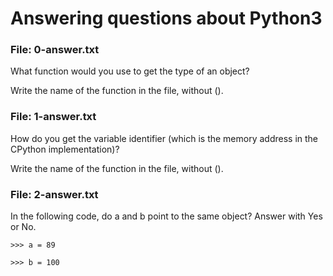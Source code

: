# Answering questions about Python3

### File: 0-answer.txt

What function would you use to get the type of an object?

Write the name of the function in the file, without ().

### File: 1-answer.txt

How do you get the variable identifier (which is the memory address in the CPython implementation)?

Write the name of the function in the file, without ().

### File: 2-answer.txt

In the following code, do a and b point to the same object? Answer with Yes or No.

```
>>> a = 89

>>> b = 100
```


